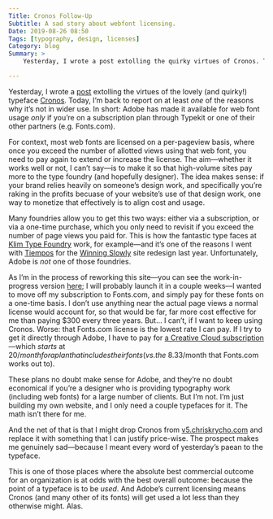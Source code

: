 ```yaml
---
Title: Cronos Follow-Up
Subtitle: A sad story about webfont licensing.
Date: 2019-08-26 08:50
Tags: [typography, design, licenses]
Category: blog
Summary: >
    Yesterday, I wrote a post extolling the quirky virtues of Cronos. Today, I report that Adobe has made it all but impossible to use outside a subscription.

---
```


Yesterday, I wrote a [post] extolling the virtues of the lovely (and quirky!) typeface [Cronos]. Today, I’m back to report on at least *one* of the reasons why it’s not in wider use. In short: Adobe has made it available for web font usage *only* if you’re on a subscription plan through Typekit or one of their other partners (e.g. Fonts.com).

[post]: https://v4.chriskrycho.com/2019/cronos.html
[Cronos]: https://www.myfonts.com/fonts/adobe/cronos/

For context, most web fonts are licensed on a per-pageview basis, where once you exceed the number of allotted views using that web font, you need to pay again to extend or increase the license. The aim—whether it works well or not, I can’t say—is to make it so that high-volume sites pay more to the type foundry (and hopefully designer). The idea makes sense: if your brand relies heavily on someone’s design work, and specifically you’re raking in the profits becuase of your website’s use of that design work, one way to monetize that effectively is to align cost and usage.

Many foundries allow you to get this two ways: either via a subscription, or via a one-time purchase, which you only need to revisit if you exceed the number of page views you paid for. This is how the fantastic type faces at [Klim Type Foundry] work, for example—and it’s one of the reasons I went with [Tiempos] for the [Winning Slowly] site redesign last year. Unfortunately, Adobe is *not* one of those foundries.

[Klim Type Foundry]: https://klim.co.nz
[Tiempos]: https://klim.co.nz/retail-fonts/tiempos-headline/
[Winning Slowly]: https://winningslowly.org

As I’m in the process of reworking this site—you can see the work-in-progress version [here][v5]; I will probably launch it in a couple weeks—I wanted to move off my subscription to Fonts.com, and simply pay for these fonts on a one-time basis. I don’t use anything near the actual page views a normal license would account for, so that would be far, far more cost effective for me than paying $300 every three years. But… I can’t, if I want to keep using Cronos. Worse: that Fonts.com license is the lowest rate I can pay. If I try to get it directly through Adobe, I have to pay for [a Creative Cloud subscription][CC]—which *starts* at $20/month for a plan that includes their fonts (vs. the ~$8.33/month that Fonts.com works out to).

[v5]: https://v5.chriskrycho.com
[CC]: https://www.adobe.com/creativecloud/plans.html

These plans no doubt make sense for Adobe, and they’re no doubt economical if you’re a designer who is providing typography work (including web fonts) for a large number of clients. But I’m not. I’m just building my own website, and I only need a couple typefaces for it. The math isn’t there for me.

And the net of that is that I might drop Cronos from [v5.chriskrycho.com][v5] and replace it with something that I can justify price-wise. The prospect makes me genuinely sad—because I meant every word of yesterday’s paean to the typeface.

This is one of those places where the absolute best commercial outcome for an organization is at odds with the best overall outcome: because the point of a typeface is to be *used*. And Adobe’s current licensing means Cronos (and many other of its fonts) will get used a lot less than they otherwise might. Alas.
